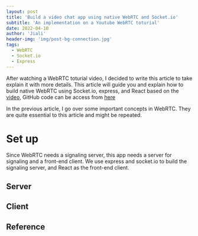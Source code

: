 ```yaml
---
layout: post
title: 'Build a video chat app using native WebRTC and Socket.io'
subtitle: 'An implementation on a Youtube WebRTC toturial'
date: 2022-04-10
author: 'Jiali'
header-img: 'img/post-bg-connection.jpg'
tags:
  - WebRTC
  - Socket.io
  - Express
---
```


After watching a WebRTC toturial video, I decided to write this article to take explain it with more details. This article will guide you and explain how to build native WebRTC using Socket.io, express, and React based on the [video](https://www.youtube.com/watch?v=JhyY8LdAQHU&t=1s), GitHub code can be access from [here](https://github.com/coding-with-chaim/native-webrtc)

In the previous article, I go over some important concepts in WebRTC. They are quite essential to this article and might be repeated.

# Set up

Since WebRTC needs a signaling server, this app needs a server for signaling and a front-end client. We use express and socket.io to build the signaling server, and React as the front-end client.

## Server

## Client

## Reference
